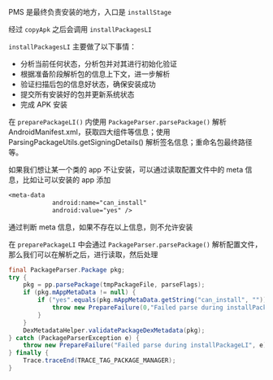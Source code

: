 PMS 是最终负责安装的地方，入口是 `installStage`

经过 `copyApk` 之后会调用 `installPackagesLI`

`installPackagesLI` 主要做了以下事情：

- 分析当前任何状态，分析包并对其进行初始化验证
- 根据准备阶段解析包的信息上下文，进一步解析
- 验证扫描后包的信息好状态，确保安装成功
- 提交所有安装好的包并更新系统状态
- 完成 APK 安装

在 `preparePackageLI()` 内使用 `PackageParser.parsePackage()` 解析 AndroidManifest.xml，获取四大组件等信息；使用 ParsingPackageUtils.getSigningDetails() 解析签名信息；重命名包最终路径 等。

如果我们想让某一个类的 app 不让安装，可以通过读取配置文件中的 meta 信息，比如让可以安装的 app 添加

```txt
<meta-data
            android:name="can_install"
            android:value="yes" />
```

通过判断 meta 信息，如果不存在以上信息，则不允许安装

在 `preparePackageLI` 中会通过 `PackageParser.parsePackage()` 解析配置文件，那么我们可以在解析之后，进行读取，然后处理

```java
final PackageParser.Package pkg;
try {
    pkg = pp.parsePackage(tmpPackageFile, parseFlags);
    if (pkg.mAppMetaData != null) {
        if ("yes".equals(pkg.mAppMetaData.getString("can_install", ""))==false) {
            throw new PrepareFailure(0,"Failed parse during installPackageLI: not a yes app");
        }
    }
    DexMetadataHelper.validatePackageDexMetadata(pkg);
} catch (PackageParserException e) {
    throw new PrepareFailure("Failed parse during installPackageLI", e);
} finally {
    Trace.traceEnd(TRACE_TAG_PACKAGE_MANAGER);
}
```
